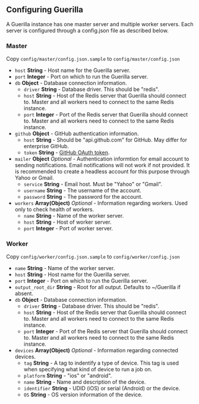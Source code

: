 ## Configuring Guerilla

A Guerilla instance has one master server and multiple worker servers. Each server is configured through a config.json file as described below.

### Master

Copy `config/master/config.json.sample` to `config/master/config.json`

- `host` **String** - Host name for the Guerilla server.
- `port` **Integer** - Port on which to run the Guerilla server.
- `db` **Object** - Database connection information.
    + `driver` **String** - Database driver. This should be "redis".
    + `host` **String** - Host of the Redis server that Guerilla should connect to. Master and all workers need to connect to the same Redis instance.
    + `port` **Integer** - Port of the Redis server that Guerilla should connect to. Master and all workers need to connect to the same Redis instance.
- `github` **Object** - GitHub authentication information.
    + `host` **String** - Should be "api.github.com" for GitHub. May differ for enterprise GitHub.
    + `token` **String** - [GitHub OAuth token](https://help.github.com/articles/creating-an-access-token-for-command-line-use/).
- `mailer` **Object** *Optional* - Authentication informtion for email account to sending notifications. Email notifications will not work if not provided. It is recommended to create a headless account for this purpose through Yahoo or Gmail.
    + `service` **String** - Email host. Must be "Yahoo" or "Gmail".
    + `username` **String** - The username of the account.
    + `password` **String** - The password for the account.
- `workers` **Array(Object)** *Optional* - Information regarding workers. Used only to check health of workers.
    + `name` **String** - Name of the worker server.
    + `host` **String** - Host of worker server.
    + `port` **Integer** - Port of worker server.

### Worker

Copy `config/worker/config.json.sample` to `config/worker/config.json`

- `name` **String** - Name of the worker server.
- `host` **String** - Host name for the Guerilla server.
- `port` **Integer** - Port on which to run the Guerilla server.
- `output_root_dir` **String** - Root for all output. Defaults to ~/Guerilla if absent. 
- `db` **Object** - Database connection information.
    + `driver` **String** - Database driver. This should be "redis".
    + `host` **String** - Host of the Redis server that Guerilla should connect to. Master and all workers need to connect to the same Redis instance.
    + `port` **Integer** - Port of the Redis server that Guerilla should connect to. Master and all workers need to connect to the same Redis instance.
- `devices` **Array(Object)** *Optional* - Information regarding connected devices.
    + `tag` **String** - A tag to indentify a type of device. This tag is used when specifying what kind of device to run a job on.
    + `platform` **String** - "ios" or "android".
    + `name` **String** - Name and description of the device.
    + `identifier` **String** - UDID (iOS) or serial (Android) or the device.
    + `OS` **String** - OS version information of the device.